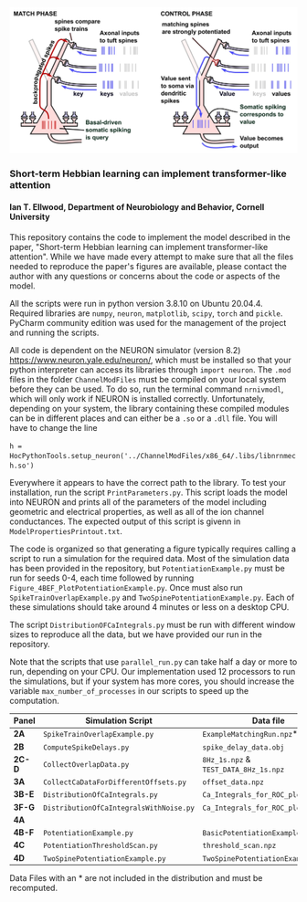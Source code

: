 <img src="https://github.com/iellwood/MatchAndControlPaper/blob/main/Match_and_Control_Image_For_GitHub.jpg" alt="Illustration of the Match-and-Control principle" width="600">

### Short-term Hebbian learning can implement transformer-like attention

#### Ian T. Ellwood, Department of Neurobiology and Behavior, Cornell University

This repository contains the code to implement the model described in the paper, "Short-term Hebbian learning can implement transformer-like attention". While we have made every attempt to make sure that all the files needed to reproduce the paper's figures are available, please contact the author with any questions or concerns about the code or aspects of the model. 

All the scripts were run in python version 3.8.10 on Ubuntu 20.04.4. Required libraries are `numpy`, `neuron`, `matplotlib`, `scipy`, `torch` and `pickle`. PyCharm community edition was used for the management of the project and running the scripts. 

All code is dependent on the NEURON simulator (version 8.2) https://www.neuron.yale.edu/neuron/, which must be installed so that your python interpreter can access its
libraries through `import neuron`. The `.mod` files in the folder `ChannelModFiles` must be compiled on your local system before they can be used. To do so, run the terminal command `nrnivmodl`, which will only work if NEURON is installed correctly. Unfortunately, depending on your system, the library containing these compiled modules can be in different places and can either be a `.so` or a `.dll` file. You will have to change the line

`h = HocPythonTools.setup_neuron('../ChannelModFiles/x86_64/.libs/libnrnmech.so')`

Everywhere it appears to have the correct path to the library. To test your installation, run the script `PrintParameters.py`. This script loads the model into NEURON and prints all of the parameters of the model including geometric and electrical properties, as well as all of the ion channel conductances. The expected output of this script is givenn in `ModelPropertiesPrintout.txt`.

The code is organized so that generating a figure typically requires calling a script to run a simulation for the required data. Most of the simulation 
data has been provided in the repository, but `PotentiationExample.py` must be run for seeds 0-4, each time followed by running `Figure_4BEF_PlotPotentiationExample.py`. Once must also run `SpikeTrainOverlapExample.py` and `TwoSpinePotentiationExample.py`. Each of these simulations
should take around 4 minutes or less on a desktop CPU.

The script `DistributionOFCaIntegrals.py` must be run with different window sizes to reproduce all the data, but we have provided our run in the repository.

Note that the scripts that use `parallel_run.py` can take half a day or more to run, depending on your CPU. Our implementation used 12 processors to run the simulations, but if your system has more cores, you should increase the variable `max_number_of_processes` in our scripts to speed up the computation. 

| Panel |Simulation Script | Data file | Figure Script |
| ----- | -----------------| ----------| ------------- |
| **2A**    | `SpikeTrainOverlapExample.py` | `ExampleMatchingRun.npz`* | `Figure_2A_PlotBasicOverlapExample.py` |
| **2B**    | `ComputeSpikeDelays.py` | `spike_delay_data.obj` | `Figure_2B_PlotSpikeDelays.py` | 
| **2C-D**| `CollectOverlapData.py` | `8Hz_1s.npz` & `TEST_DATA_8Hz_1s.npz` | `Figure_2CD_FitLinearModelToOverlapsAndPlot.py` |
| **3A**| `CollectCaDataForDifferentOffsets.py` | `offset_data.npz` | `Figure_3A_PlotOffsetData.py` |
|**3B-E**| `DistributionOfCaIntegrals.py` | `Ca_Integrals_for_ROC_plots/..` | `Figure_3BCDE_HistogramAndROCPlots.py`|
|**3F-G**| `DistributionOfCaIntegralsWithNoise.py` | `Ca_Integrals_for_ROC_plots/..` | `Figure_3FG_HistogramAndROCPlots_Noise.py`|
|**4A** | | | `Figure_4A_PlotThresholdSigma.py`|
|**4B-F**| `PotentiationExample.py` | `BasicPotentiationExample.py`* | `Figure_4BEF_PlotPotentiationExample.py`|
|**4C** | `PotentiationThresholdScan.py` | `threshold_scan.npz` | `Figure_4C_PlotPotentiationThresholdScan.py`|
|**4D** | `TwoSpinePotentiationExample.py` |`TwoSpinePotentiationExample.obj`*| `Figure_4D_PlotTwoSpinePotentiationExample.py`|

Data Files with an * are not included in the distribution and must be recomputed.

